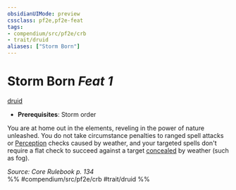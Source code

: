 ```yaml
---
obsidianUIMode: preview
cssclass: pf2e,pf2e-feat
tags:
- compendium/src/pf2e/crb
- trait/druid
aliases: ["Storm Born"]
---
```

# Storm Born  *Feat 1*  
[druid](../../Rules/traits/druid.md)  

- **Prerequisites**: Storm order

You are at home out in the elements, reveling in the power of nature unleashed. You do not take circumstance penalties to ranged spell attacks or [Perception](../skills.md#Perception) checks caused by weather, and your targeted spells don't require a flat check to succeed against a target [concealed](../../Rules/conditions.md#Concealed) by weather (such as fog).

*Source: Core Rulebook p. 134*  
%% #compendium/src/pf2e/crb #trait/druid %%